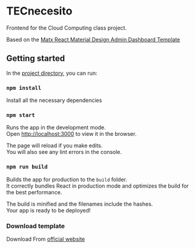 <h1>TECnecesito</h1>

Frontend for the Cloud Computing class project.

Based on the <a href="https://ui-lib.com/downloads/matx-react-dashboard/">Matx React Material Design Admin Dashboard Template</a>

<h2 id="availablescripts">Getting started</h2>

<p>In the <a href="https://github.com/luisenamm/tecnecesito-front/blob/main/front/">project directory</a>, you can run:</p>

<h3 id="npmstart"><code>npm install</code></h3>
<p>Install all the necessary dependencies<br>

<h3 id="npmstart"><code>npm start</code></h3>

<p>Runs the app in the development mode.<br>
Open <a href="http://localhost:3000">http://localhost:3000</a> to view it in the browser.</p>

<p>The page will reload if you make edits.<br>
You will also see any lint errors in the console.</p>

<h3 id="npmrunbuild"><code>npm run build</code></h3>

<p>Builds the app for production to the <code>build</code> folder.<br>
It correctly bundles React in production mode and optimizes the build for the best performance.</p>

<p>The build is minified and the filenames include the hashes.<br>
Your app is ready to be deployed!</p>

<h3>Download template</h3>
Download From <a href="https://ui-lib.com/downloads/matx-react-dashboard/">official website</a>